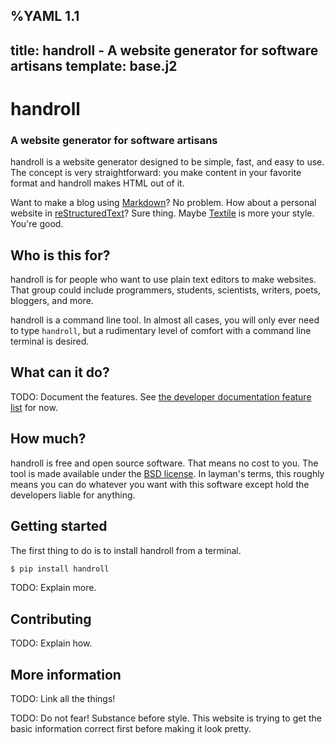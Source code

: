 %YAML 1.1
---
title: handroll - A website generator for software artisans
template: base.j2
---
handroll
========

### A website generator for software artisans

handroll is a website generator designed to be simple, fast, and easy to use.
The concept is very straightforward: you make content in your favorite format
and handroll makes HTML out of it.

Want to make a blog using [Markdown][md]? No problem. How about a personal
website in [reStructuredText][rst]? Sure thing. Maybe [Textile][text] is more
your style. You're good.

[md]: http://daringfireball.net/projects/markdown/
[rst]: http://docutils.sourceforge.net/rst.html
[text]: http://en.wikipedia.org/wiki/Textile_%28markup_language%29

Who is this for?
----------------

handroll is for people who want to use plain text editors to make websites.
That group could include programmers, students, scientists, writers, poets,
bloggers, and more.

handroll is a command line tool. In almost all cases, you will only ever need
to type `handroll`, but a rudimentary level of comfort with a command line
terminal is desired.

What can it do?
---------------

TODO: Document the features. See [the developer documentation feature
list](http://handroll.readthedocs.org/en/latest/#features) for now.

How much?
---------

handroll is free and open source software. That means no cost to you. The tool
is made available under the [BSD license][bsd]. In layman's terms, this roughly
means you can do whatever you want with this software except hold the
developers liable for anything.

[bsd]: https://github.com/handroll/handroll/blob/master/LICENSE

Getting started
---------------

The first thing to do is to install handroll from a terminal.

```bash
$ pip install handroll
```

TODO: Explain more.

Contributing
------------

TODO: Explain how.

More information
----------------

TODO: Link all the things!

TODO: Do not fear! Substance before style. This website is trying to get the
basic information correct first before making it look pretty.
